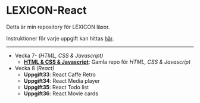 # LEXICON-React

Detta är min repository för LEXICON läxor.

Instruktioner för varje uppgift kan hittas [här](https://github.com/Ertingel/LEXICON-React/tree/main/Instruktioner).

---

-   Vecka 7- _(HTML, CSS & Javascript)_
    -   [**HTML & CSS & Javascript**](https://github.com/Ertingel/LEXICON/): Gamla repo för _HTML, CSS & Javascript_
-   Vecka 8 _(React)_
    -   **Uppgift33**: React Caffe Retro
    -   **Uppgift34**: React Media player
    -   **Uppgift35**: React Todo list
    -   **Uppgift36**: React Movie cards
